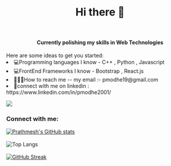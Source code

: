 <h1 align="center">Hi there 👋</h1>
<br>
<h4 align="center">Currently polishing my skills in Web Technologies</h4>
Here are some ideas to get you started:
<li>💻Programming languages I know - C++ , Python , Javascript
<li>💻FrontEnd Frameworks I know - Bootstrap , React.js
<li>👩🏻‍💻How to reach me -- my email :- pmodhe19@gmail.com
<li>🚀connect with me on linkedin : https://www.linkedin.com/in/pmodhe2001/

![](https://komarev.com/ghpvc/?username=pmodhe2001&label=PROFILE+VIEWS&color=brightgreen&style=flat-square)
<h3 align="left">Connect with me:</h3>

<!--
**pmodhe2001/pmodhe2001** is a ✨ _special_ ✨ repository because its `README.md` (this file) appears on your GitHub profile.

Here are some ideas to get you started:

- 🔭 I’m currently working on ...
- 🌱 I’m currently learning ...
- 👯 I’m looking to collaborate on ...
- 🤔 I’m looking for help with ...
- 💬 Ask me about ...
- 📫 How to reach me: ...
- 😄 Pronouns: ...
- ⚡ Fun fact: ...
-->
[![Prathmesh's GitHub stats](https://github-readme-stats.vercel.app/api?username=pmodhe2001&theme=midnight-purple&show_icons=true)](https://github.com/pmodhe2001/github-readme-stats)
<br>
<br>
 ![Top Langs](https://github-readme-stats.vercel.app/api/top-langs/?username=pmodhe2001&theme=tokyonight)
  <br>
  <br>
[![GitHub Streak](https://github-readme-streak-stats.herokuapp.com?user=pmodhe2001&theme=github-dark&hide_border=true&date_format=j%20M%5B%20Y%5D)](https://git.io/streak-stats)  

